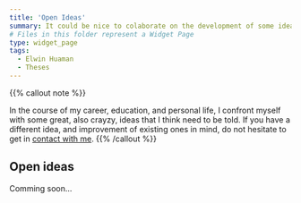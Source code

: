 ```yaml
---
title: 'Open Ideas'
summary: It could be nice to colaborate on the development of some ideas.
# Files in this folder represent a Widget Page
type: widget_page
tags:
  - Elwin Huaman
  - Theses
---
```

{{% callout note %}}
<!-- See [All publications](./publication/).  -->
In the course of my career, education, and personal life, I confront myself with some great, also crayzy, ideas that I think need to be told. If you have a different idea, and improvement of existing ones in mind, do not hesitate to get in 
<a href='https://elwin.huamanquispe.com/contact/'>contact with me</a>.
{{% /callout %}}

## Open ideas

Comming soon...